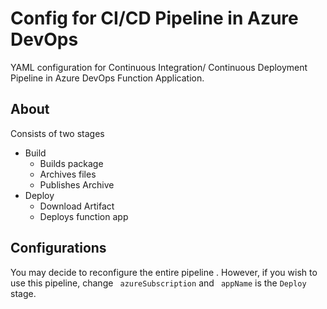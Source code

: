 # Config for CI/CD Pipeline in Azure DevOps 
YAML configuration for Continuous Integration/ Continuous Deployment Pipeline in Azure DevOps Function Application. 

## About
Consists of two stages 
- Build
	- Builds package
	- Archives files
	- Publishes Archive
- Deploy 
	- Download Artifact 
 	- Deploys function app 

## Configurations 
You may decide to reconfigure the entire pipeline . 
However, if you wish to use this pipeline, change ``` azureSubscription``` and ``` appName``` is the ```Deploy``` stage. 


